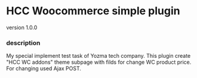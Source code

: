 # HCC Woocommerce simple plugin
version 1.0.0 

### description

My special implement test task of Yozma tech company.
This plugin create "HCC WC addons" theme subpage with filds for change WC product price.
For changing used Ajax POST.